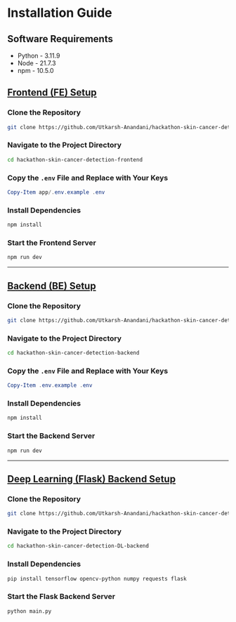 # Installation Guide
## Software Requirements
- Python - 3.11.9 
- Node - 21.7.3
- npm - 10.5.0

## [Frontend (FE) Setup](https://github.com/Utkarsh-Anandani/hackathon-skin-cancer-detection-frontend)

### Clone the Repository
```bash
git clone https://github.com/Utkarsh-Anandani/hackathon-skin-cancer-detection-frontend.git
```

### Navigate to the Project Directory
```bash
cd hackathon-skin-cancer-detection-frontend
```

### Copy the `.env` File and Replace with Your Keys
```powershell
Copy-Item app/.env.example .env
```

### Install Dependencies
```bash
npm install
```

### Start the Frontend Server
```bash
npm run dev
```

---

## [Backend (BE) Setup](https://github.com/Utkarsh-Anandani/hackathon-skin-cancer-detection-backend)

### Clone the Repository
```bash
git clone https://github.com/Utkarsh-Anandani/hackathon-skin-cancer-detection-backend.git
```

### Navigate to the Project Directory
```bash
cd hackathon-skin-cancer-detection-backend
```

### Copy the `.env` File and Replace with Your Keys
```powershell
Copy-Item .env.example .env
```

### Install Dependencies
```bash
npm install
```

### Start the Backend Server
```bash
npm run dev
```

---

## [Deep Learning (Flask) Backend Setup](https://github.com/Utkarsh-Anandani/hackathon-skin-cancer-detection-DL-backend)

### Clone the Repository
```bash
git clone https://github.com/Utkarsh-Anandani/hackathon-skin-cancer-detection-DL-backend.git
```

### Navigate to the Project Directory
```bash
cd hackathon-skin-cancer-detection-DL-backend
```

### Install Dependencies
```bash
pip install tensorflow opencv-python numpy requests flask
```

### Start the Flask Backend Server
```bash
python main.py
```

